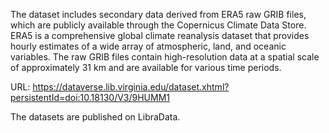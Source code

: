 The dataset includes secondary data derived from ERA5 raw GRIB files, which are publicly available through the Copernicus Climate Data Store. ERA5 is a comprehensive global climate reanalysis dataset that provides hourly estimates of a wide array of atmospheric, land, and oceanic variables. The raw GRIB files contain high-resolution data at a spatial scale of approximately 31 km and are available for various time periods.

URL: https://dataverse.lib.virginia.edu/dataset.xhtml?persistentId=doi:10.18130/V3/9HUMM1

The datasets are published on LibraData.
